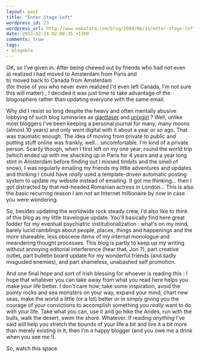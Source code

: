 ```yaml
---
layout: post
title: "Enter Stage Left"
wordpress_id: 23
wordpress_url: http://www.wakatara.com/blog/2004/06/11/enter-stage-left/
date: 2012-02-24 02:00:35 +1100
comments: true
tags:
- blogable
---
```

<p>OK, so I've given in. After being chewed out by friends who had not even<br />
a) realized I had moved to Amsterdam from Paris and <br />
b) moved back to Canada from Amsterdam<br />
(for those of you who never even realized I'd even left Canada, I'm not sure this will matter) , I decided it was just time to take advantage of the blogosphere rather than updating everyone with the same email.</p><p>Why did I resist so long despite the heavy and often mentally abusive lobbying of such blog luminaries as <a href="http://www.livejournal.com/users/giantlaser/">giantlaser</a>  and <a href="http://www.livejournal.com/users/sarahh/">unixgirl</a> ? Well, unlike most bloggers I've been keeping a personal journal for many, many moons (almost 10 years) and only went digital with it about a year or so ago. That was traumatic enough. The idea of moving from private to public and putting stuff online was frankly, well... uncomfortable. I'm kind of a private person. Scarily though, when I first left on my one year, round the world trip (which ended up with me shacking up in Paris for 4 years and a year long stint in Amsterdam before finding out I missed timbits and the smell of snow), I was regularly emailing my friends my little adventures and updates and thinking I could have <i>really</i> used a template-driven automatic posting system to update my website instead of emailing. It got me thinking... then I got distracted by that red-headed Romanian actress in London... This is also the basic recurring reason I am <i>not</i> an Internet millionaire by now in case you were wondering.</p><p>So, besides updating the worldwide rock steady crew, I'd also like to think of this blog as my little travelogue update. You'll basically find here great fodder for my eventual psychiatric institutionalization : what's on my mind, barely lucid ramblings about people, places, things and happenings and the more shareable, less obscene items of my internal monologue and meandering thought processes. This blog is partly to keep up my writing without annoying editorial interference (hear that, Jon ?), part creative outlet, part bulletin board update for my wonderful friends (and sadly misguided enemies), and part shameless, unabashed self promotion. </p><p>And one final hope and sort of Irish blessing for whoever is reading this : I hope that whatever you can take away from what you read here helps you make <i>your</i> life better. I don't care how; take some inspiration, avoid the pointy rocks and sea monsters on your way, expand your mind, chart new seas, make the world a little (or a lot) better or in simply giving you the courage of your convictions to accomplish something you <i>really</i> want to do with your life. Take what you can, use it and go hike the Andes, run with the bulls, walk the desert, swim the shore. Whatever. If reading <i>anything</i> I've said will help you stretch the bounds of your life a bit and <i>live</i> it a bit more than merely existing in it, then I'm a happy blogger (and you owe me a drink when you see me !).</p><p>So, watch this space.</p>
